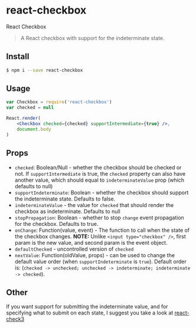 # react-checkbox

React Checkbox

> A React checkbox with support for the indeterminate state.

## Install

```sh
$ npm i --save react-checkbox
```

## Usage

```jsx
var Checkbox = require('react-checkbox')
var checked = null

React.render(
    <Checkbox checked={checked} supportIntermediate={true} />,
    document.body
)
```


## Props

 * `checked`: Boolean/Null - whether the checkbox should be checked or not. If `supportIntermediate` is true, the `checked` property can also have another value, which should equal to `indeterminateValue` prop (which defaults to null)
 * `supportIndeterminate`: Boolean - whether the checkbox should support the indeterminate state. Defaults to false.
 * `indeterminateValue` - the value for `checked` that should render the checkbox as indeterminate. Defaults to null
 * `stopPropagation`: Boolean - whether to stop `change` event propagation for the checkbox. Defaults to true.
 * `onChange`: Function(value, event) - The function to call when the state of the checkbox changes. **NOTE:** Unlike `<input type="checkbox" />`, first param is the new value, and second param is the event object.
 * `defaultChecked` - uncontrolled version of `checked`
 * `nextValue`: Function(oldValue, props) - can be used to change the default value order (when `supportIndeterminate` is `true`). Default order is: (`checked -> unchecked; unchecked -> indeterminate; indeterminate -> checked`).

## Other

If you want support for submitting the indeterminate value, and for specifying what to submit on each state, I suggest you take a look at [react-check3](https://github.com/radubrehar/react-check3)